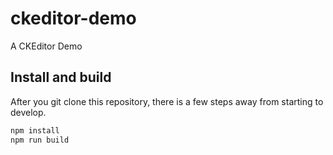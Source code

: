 # ckeditor-demo
A CKEditor Demo

## Install and build
After you git clone this repository, there is a few steps away from starting to develop.

```bash
npm install
npm run build
```


